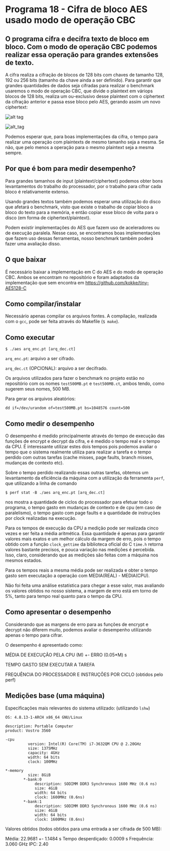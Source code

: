 # Programa 18 - Cifra de bloco AES usado modo de operação CBC
## O programa cifra e decifra texto de bloco em bloco. Com o modo de operação CBC podemos realizar essa operação para grandes extensões de texto.

A cifra realiza a cifração de blocos de 128 bits com chaves de tamanho 128, 192 ou 256 bits (tamanho da chave ainda a ser definido). Para garantir que grandes quantidades de dados seja cifradas para realizar o benchmark usaremos o modo de operação CBC, que divide o plaintext em váriops blocos de 128 bits, realiza um ou-exclusivo desse plaintext com o ciphertext da cifração anterior e passa esse bloco pelo AES, gerando assim um novo ciphertext:

![alt tag](https://upload.wikimedia.org/wikipedia/commons/8/80/CBC_encryption.svg)

![alt_tag](https://upload.wikimedia.org/wikipedia/commons/2/2a/CBC_decryption.svg)

Podemos esperar que, para boas implementações da cifra, o tempo para realizar uma operação com plaintexts de mesmo tamanho seja a mesma. Se não, que pelo menos a operação para o mesmo plaintext seja a mesma sempre.

## Por que é bom para medir desempenho?

Para grandes tamanhos de input (plaintext/ciphertext) podemos obter bons levantamentos do trabalho do processador, por o trabalho para cifrar cada bloco é relativamente extenso.

Usando grandes textos também podemos esperar uma utilização do disco que afetará o benchmark, visto que existe o trabalho de copiar bloco a bloco do texto para a memória, e então copiar esse bloco de volta para o disco (em forma de ciphertext/plaintext).

Podem existir implementações do AES que fazem uso de aceleradores ou de execução paralela. Nesse caso, se encontramos boas implementações que fazem uso dessas ferramentas, nosso benchmark também poderá fazer uma avaliação disso.

## O que baixar
É necessário baixar a implementação em C do AES e do modo de operação CBC. Ambos se encontram no repositório e foram adaptados da implementação que sem encontra em https://github.com/kokke/tiny-AES128-C

## Como compilar/instalar
Necessário apenas compilar os arquivos fontes. A compilação, realizada com o `gcc`, pode ser feita através do Makefile (`$ make`).

## Como executar
`$ ./aes arq_enc.pt [arq_dec.ct]`

`arq_enc.pt`: arquivo a ser cifrado.

`arq_dec.ct` (OPCIONAL): arquivo a ser decifrado.

Os arquivos utilizados para fazer o benchmark no projeto estão no repositório com os nomes `test500MB.pt` e `test500MB.ct`, ambos tendo, como sugerem seus nomes, 500 MB.

Para gerar os arquivos aleatórios:

```
dd if=/dev/urandom of=test500MB.pt bs=1048576 count=500
```

## Como medir o desempenho
O desempenho é medido principalmente através do tempo de execução das funções de encrypt e decrypt da cifra, e é medido o tempo real e o tempo da CPU. É interessante utilizar estes dois tempos pois podemos avaliar o tempo que o sistema realmente utiliza para realizar a tarefa e o tempo perdido com outras tarefas (cache misses, page faults, branch misses, mudanças de contexto etc).

Sobre o tempo perdido realizando essas outras tarefas, obtemos um levantamento da eficiência da máquina com a utilização da ferramenta `perf`, que utilizando a linha de comando

```
$ perf stat -B ./aes arq_enc.pt [arq_dec.ct]
```

nos mostra a quantidade de ciclos do processador para efetuar todo o programa, o tempo gasto em mudanças de contexto e de cpu (em caso de paralelismo), o tempo gasto com page faults e a quantidade de instruções por clock realizadas na execução.

Para os tempos de execução da CPU a medição pode ser realizada cinco vezes e ser feita a média aritmética. Essa quantidade é apenas para garantir valores mais exatos e um melhor cálculo da margem de erro, pois o tempo obtido com a função `clock_gettime` da biblioteca oficial do C `time.h` retorna valores bastante precisos, e pouca variação nas medições é percebida. Isso, claro, considerando que as medições são feitas com a máquina nos mesmos estados.

Para os tempos reais a mesma média pode ser realizada e obter o tempo gasto sem executação a operação com MEDIA(REAL) - MEDIA(CPU).

Não foi feita uma análise estatística para chegar a esse valor, mas avaliando os valores obtidos no nosso sistema, a margem de erro está em torno de 5%, tanto para tempo real quanto para o tempo da CPU.

## Como apresentar o desempenho

Considerando que as margens de erro para as funções de encrypt e decrypt não diferem muito, podemos avaliar o desempenho utilizando apenas o tempo para cifrar.

O desempenho é apresentado como:

MÉDIA DE EXECUÇÂO PELA CPU (M) +- ERRO (0.05*M) s

TEMPO GASTO SEM EXECUTAR A TAREFA

FREQUÊNCIA DO PROCESSADOR E INSTRUÇÔES POR CICLO (obtidos pelo perf)


## Medições base (uma máquina)

Especificações mais relevantes do sistema utilizado: (utilizando `lshw`)

```
OS: 4.8.13-1-ARCH x86_64 GNU/Linux
```

```
description: Portable Computer
product: Vostro 3560
```
```
-cpu
          version: Intel(R) Core(TM) i7-3632QM CPU @ 2.20GHz
          size: 1375MHz
          capacity: 4GHz
          width: 64 bits
          clock: 100MHz
```
```
*-memory
          size: 8GiB
        *-bank:0
             description: SODIMM DDR3 Synchronous 1600 MHz (0.6 ns)
             size: 4GiB
             width: 64 bits
             clock: 1600MHz (0.6ns)
        *-bank:1
             description: SODIMM DDR3 Synchronous 1600 MHz (0.6 ns)
             size: 4GiB
             width: 64 bits
             clock: 1600MHz (0.6ns)
```

Valores obtidos (todos obtidos para uma entrada a ser cifrada de 500 MB):

Média: 22.9681 +- 1.1484 s
Tempo desperdiçado: 0.0009 s
Frequência: 3.060 GHz
IPC: 2.40

